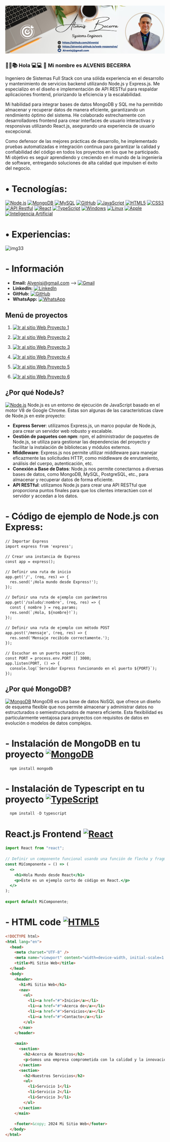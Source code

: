 [![perfil](imgPortafolio/img-perfil-alvenis.png)](imgPortafolio/img-perfil-alvenis.png)

### **👋🌐📚 Hola 💻💻 👋 Mi nombre es ALVENIS BECERRA**

Ingeniero de Sistemas Full Stack con una sólida experiencia en el desarrollo y mantenimiento de servicios backend utilizando Node.js y Express.js. Me especializo en el diseño e implementación de API RESTful para respaldar aplicaciones frontend, priorizando la eficiencia y la escalabilidad.

Mi habilidad para integrar bases de datos MongoDB y SQL me ha permitido almacenar y recuperar datos de manera eficiente, garantizando un rendimiento óptimo del sistema. He colaborado estrechamente con desarrolladores frontend para crear interfaces de usuario interactivas y responsivas utilizando React.js, asegurando una experiencia de usuario excepcional.

Como defensor de las mejores prácticas de desarrollo, he implementado pruebas automatizadas e integración continua para garantizar la calidad y confiabilidad del código en todos los proyectos en los que he participado. Mi objetivo es seguir aprendiendo y creciendo en el mundo de la ingeniería de software, entregando soluciones de alta calidad que impulsen el éxito del negocio. <br/>

# &bull; **Tecnologías:**

[![Node.js](https://img.shields.io/badge/Node.js-43853D?style=for-the-badge&logo=node.js&logoColor=white&labelColor=101010)](https://nodejs.org/)
[![MongoDB](https://img.shields.io/badge/MongoDB-47A248?style=for-the-badge&logo=mongodb&logoColor=white&labelColor=101010)](https://www.mongodb.com/)
[![MySQL](https://img.shields.io/badge/MySQL-4479A1?style=for-the-badge&logo=mysql&logoColor=white&labelColor=101010)](https://www.mysql.com/)
[![GitHub](https://img.shields.io/badge/GitHub-181717?style=for-the-badge&logo=github&logoColor=white&labelColor=101010)](https://github.com/Alvenisj)
[![JavaScript](https://img.shields.io/badge/JavaScript-F7DF1E?style=for-the-badge&logo=javascript&logoColor=black&labelColor=101010)](https://developer.mozilla.org/en-US/docs/Web/JavaScript)
[![HTML5](https://img.shields.io/badge/HTML5-E34F26?style=for-the-badge&logo=html5&logoColor=white&labelColor=101010)](https://developer.mozilla.org/en-US/docs/Web/HTML)
[![CSS3](https://img.shields.io/badge/CSS3-1572B6?style=for-the-badge&logo=css3&logoColor=white&labelColor=101010)](https://developer.mozilla.org/en-US/docs/Web/CSS)
[![API Restful](https://img.shields.io/badge/API%20Restful-2F2625?style=for-the-badge&logo=rest&logoColor=white&labelColor=101010)](https://restfulapi.net/)
[![React](https://img.shields.io/badge/React-61DAFB?style=for-the-badge&logo=react&logoColor=black&labelColor=101010)](https://reactjs.org/)
[![TypeScript](https://img.shields.io/badge/TypeScript-3178C6?style=for-the-badge&logo=typescript&logoColor=white&labelColor=101010)](https://www.typescriptlang.org/)
[![Windows](https://img.shields.io/badge/Windows-0078D6?style=for-the-badge&logo=windows&logoColor=white&labelColor=101010)](https://www.microsoft.com/en-us/windows)
[![Linux](https://img.shields.io/badge/Linux-FCC624?style=for-the-badge&logo=linux&logoColor=black&labelColor=101010)](https://www.linux.org/)
[![Apple](https://img.shields.io/badge/Apple-999999?style=for-the-badge&logo=apple&logoColor=white&labelColor=101010)](https://www.apple.com/)
[![Inteligencia Artificial](https://img.shields.io/badge/Inteligencia_Artificial-FF5733?style=for-the-badge&logo=ai&logoColor=white&labelColor=101010)](https://en.wikipedia.org/wiki/Artificial_intelligence)

# &bull; **Experiencias:**

![img33](https://github.com/Alvenisj/Alvenisj/assets/58892711/9c7f2e37-80a2-4be2-8aca-2cd214f9169f)

# - **Información**

- **Email:** Alvenisj@gmail.com --> [![Gmail](https://img.shields.io/badge/Gmail-D14836?style=for-the-badge&logo=gmail&logoColor=white&labelColor=101010)](mailto:Alvenisj@gmail.com)
- **LinkedIn:** [![LinkedIn](https://img.shields.io/badge/LinkedIn-0077B5?style=for-the-badge&logo=linkedin&logoColor=white&labelColor=101010)](https://www.linkedin.com/in/alvenis-becerra-ingenieria-sistemas)
- **GitHub:** [![GitHub](https://img.shields.io/badge/GitHub-181717?style=for-the-badge&logo=github&logoColor=white&labelColor=101010)](https://github.com/Alvenisj)
- **WhatsApp:** [![WhatsApp](https://img.shields.io/badge/WhatsApp-25D366?style=for-the-badge&logo=whatsapp&logoColor=white&labelColor=101010)](https://wa.me/573232914082?text=¡HOLA!%20Alvenis%20Becerra,%20necesito%20información)

## Menú de proyectos

1. [![Ir al sitio Web Proyecto 1](https://img.shields.io/badge/Sitio%20Web-Proyecto%201-blue)](https://lissethvieraterapeutaocupacional.up.railway.app/)

2. [![Ir al sitio Web Proyecto 2](https://img.shields.io/badge/Sitio%20Web-Proyecto%202-green)](https://alvenisj.github.io/app-genalcaWeb/)

3. [![Ir al sitio Web Proyecto 3](https://img.shields.io/badge/Sitio%20Web-Proyecto%203-yellow)](https://alvenisj.github.io/app-paginationJs/)

4. [![Ir al sitio Web Proyecto 4](https://img.shields.io/badge/Sitio%20Web-Proyecto%204-orange)](https://alvenisj.github.io/app-ventanaModalJavascript/)

5. [![Ir al sitio Web Proyecto 5](https://img.shields.io/badge/Sitio%20Web-Proyecto%205-red)](https://alvenisj.github.io/formularioEnvioEmailJavascript/)

6. [![Ir al sitio Web Proyecto 6](https://img.shields.io/badge/Sitio%20Web-Proyecto%206-purple)](https://alvenisj.github.io/app-dinamicMenuWeb/)

## ¿Por qué NodeJs?

[![Node.js](https://img.shields.io/badge/Node.js-43853D?style=for-the-badge&logo=node.js&logoColor=white&labelColor=101010)](https://nodejs.org/)
Node.js es un entorno de ejecución de JavaScript basado en el motor V8 de Google Chrome. Estas son algunas de las características clave de Node.js en este proyecto:

- **Express Server**: utilizamos Express.js, un marco popular de Node.js, para crear un servidor web robusto y escalable.
- **Gestión de paquetes con npm**: npm, el administrador de paquetes de Node.js, se utiliza para gestionar las dependencias del proyecto y facilitar la instalación de bibliotecas y módulos externos.
- **Middleware**: Express.js nos permite utilizar middleware para manejar eficazmente las solicitudes HTTP, como middleware de enrutamiento, análisis del cuerpo, autenticación, etc.
- **Conexión a Base de Datos**: Node.js nos permite conectarnos a diversas bases de datos, como MongoDB, MySQL, PostgreSQL, etc., para almacenar y recuperar datos de forma eficiente.
- **API RESTful**: utilizamos Node.js para crear una API RESTful que proporciona puntos finales para que los clientes interactúen con el servidor y accedan a los datos.

# - **Código de ejemplo de Node.js con Express:**

```Node Js
// Importar Express
import express from 'express';

// Crear una instancia de Express
const app = express();

// Definir una ruta de inicio
app.get('/', (req, res) => {
  res.send('¡Hola mundo desde Express!');
});

// Definir una ruta de ejemplo con parámetros
app.get('/saludo/:nombre', (req, res) => {
  const { nombre } = req.params;
  res.send(`¡Hola, ${nombre}!`);
});

// Definir una ruta de ejemplo con método POST
app.post('/mensaje', (req, res) => {
  res.send('Mensaje recibido correctamente.');
});

// Escuchar en un puerto específico
const PORT = process.env.PORT || 3000;
app.listen(PORT, () => {
  console.log(`Servidor Express funcionando en el puerto ${PORT}`);
});

```

## ¿Por qué MongoDB?

[![MongoDB](https://img.shields.io/badge/MongoDB-47A248?style=for-the-badge&logo=mongodb&logoColor=white&labelColor=101010)]()
MongoDB es una base de datos NoSQL que ofrece un diseño de esquema flexible que nos permite almacenar y administrar datos no estructurados o semiestructurados de manera eficiente. Esta flexibilidad es particularmente ventajosa para proyectos con requisitos de datos en evolución o modelos de datos complejos.

# - **Instalación de MongoDB en tu proyecto** [![MongoDB](https://img.shields.io/badge/MongoDB-47A248?style=for-the-badge&logo=mongodb&logoColor=white&labelColor=101010)]()

```mongoDB
  npm install mongodb
```

# - **Instalación de Typescript en tu proyecto** [![TypeScript](https://img.shields.io/badge/TypeScript-3178C6?style=for-the-badge&logo=typescript&logoColor=white&labelColor=101010)](https://www.typescriptlang.org/)

```Typescript
  npm install -D typescript
```

# React.js Frontend [![React](https://img.shields.io/badge/React-61DAFB?style=for-the-badge&logo=react&logoColor=black&labelColor=101010)](https://reactjs.org/)

```jsx
import React from "react";

// Definir un componente funcional usando una función de flecha y fragmentos
const MiComponente = () => (
  <>
    <h1>Hola Mundo desde React</h1>
    <p>Este es un ejemplo corto de código en React.</p>
  </>
);

export default MiComponente;
```

# - **HTML code** [![HTML5](https://img.shields.io/badge/HTML5-E34F26?style=for-the-badge&logo=html5&logoColor=white&labelColor=101010)](https://developer.mozilla.org/en-US/docs/Web/HTML)

```html
<!DOCTYPE html>
<html lang="en">
  <head>
    <meta charset="UTF-8" />
    <meta name="viewport" content="width=device-width, initial-scale=1.0" />
    <title>Mi Sitio Web</title>
  </head>
  <body>
    <header>
      <h1>Mi Sitio Web</h1>
      <nav>
        <ul>
          <li><a href="#">Inicio</a></li>
          <li><a href="#">Acerca de</a></li>
          <li><a href="#">Servicios</a></li>
          <li><a href="#">Contacto</a></li>
        </ul>
      </nav>
    </header>

    <main>
      <section>
        <h2>Acerca de Nosotros</h2>
        <p>Somos una empresa comprometida con la calidad y la innovación...</p>
      </section>
      <section>
        <h2>Nuestros Servicios</h2>
        <ul>
          <li>Servicio 1</li>
          <li>Servicio 2</li>
          <li>Servicio 3</li>
        </ul>
      </section>
    </main>

    <footer>&copy; 2024 Mi Sitio Web</footer>
  </body>
</html>
```
